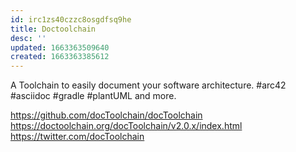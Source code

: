 ```yaml
---
id: irc1zs40czzc8osgdfsq9he
title: Doctoolchain
desc: ''
updated: 1663363509640
created: 1663363385612
---
```


A Toolchain to easily document your software architecture. 
#arc42 #asciidoc #gradle #plantUML and more.


https://github.com/docToolchain/docToolchain 
https://doctoolchain.org/docToolchain/v2.0.x/index.html 
https://twitter.com/docToolchain 